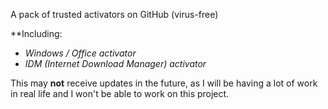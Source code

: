 A pack of trusted activators on GitHub (virus-free)

**Including:
- *Windows / Office activator*
- *IDM (Internet Download Manager) activator*

This may **not** receive updates in the future, as I will be having a lot of work in real life and I won't be able to work on this project.